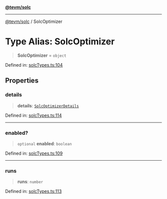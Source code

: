 [**@tevm/solc**](../README.md)

***

[@tevm/solc](../globals.md) / SolcOptimizer

# Type Alias: SolcOptimizer

> **SolcOptimizer** = `object`

Defined in: [solcTypes.ts:104](https://github.com/evmts/tevm-monorepo/blob/main/bundler-packages/solc/src/solcTypes.ts#L104)

## Properties

### details

> **details**: [`SolcOptimizerDetails`](SolcOptimizerDetails.md)

Defined in: [solcTypes.ts:114](https://github.com/evmts/tevm-monorepo/blob/main/bundler-packages/solc/src/solcTypes.ts#L114)

***

### enabled?

> `optional` **enabled**: `boolean`

Defined in: [solcTypes.ts:109](https://github.com/evmts/tevm-monorepo/blob/main/bundler-packages/solc/src/solcTypes.ts#L109)

***

### runs

> **runs**: `number`

Defined in: [solcTypes.ts:113](https://github.com/evmts/tevm-monorepo/blob/main/bundler-packages/solc/src/solcTypes.ts#L113)
